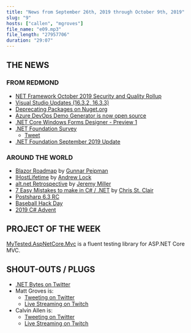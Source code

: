 ```yaml
---
title: "News from September 26th, 2019 through October 9th, 2019"
slug: "9"
hosts: ["callen", "mgroves"]
file_name: "e09.mp3"
file_length: "27957706"
duration: "29:07"
---
```


## THE NEWS

### FROM REDMOND

* [NET Framework October 2019 Security and Quality Rollup](https://devblogs.microsoft.com/dotnet/net-framework-october-2019-security-and-quality-rollup/)
* [Visual Studio Updates (16.3.2, 16.3.3)](https://docs.microsoft.com/en-us/visualstudio/releases/2019/release-notes)
* [Deprecating Packages on Nuget.org](https://devblogs.microsoft.com/nuget/deprecating-packages-on-nuget-org/)
* [Azure DevOps Demo Generator is now open source](https://devblogs.microsoft.com/devops/azure-devops-demo-generator-is-now-open-source/)
* [.NET Core Windows Forms Designer - Preview 1](https://devblogs.microsoft.com/dotnet/introducing-net-core-windows-forms-designer-preview-1/)
* [.NET Foundation Survey](https://docs.google.com/forms/d/e/1FAIpQLSdJCYvOiEYLCvZlgvp80iqRu3-fBC7Iz9TEcS-64pDRbuAR8Q/viewform)
  * [Tweet](https://twitter.com/dotnetfdn/status/1179068454642434049)
* [.NET Foundation September 2019 Update](https://dotnetfoundation.org/blog/2019/10/01/net-foundation-september-2019-update)

### AROUND THE WORLD

* [Blazor Roadmap](https://gunnarpeipman.com/blazor-roadmap-2019/) by [Gunnar Peipman](https://twitter.com/gpeipman)
* [IHostLifetime](https://andrewlock.net/introducing-ihostlifetime-and-untangling-the-generic-host-startup-interactions/) by [Andrew Lock](https://twitter.com/andrewlocknet)
* [alt.net Retrospective](https://jeremydmiller.com/2019/10/03/the-very-last-alt-net-retrospective-ill-ever-write/) by [Jeremy Miller](https://twitter.com/jeremydmiller)
* [7 Easy Mistakes to make in C# / .NET](https://chrisstclair.co.uk/7-dangerous-mistakes-in-c-net-that-are-easy-to-make/) by [Chris St. Clair](https://chrisstclair.co.uk/)
* [Postsharp 6.3 RC](https://www.postsharp.net/blog/post/Announcing-PostSharp-63-RC-Support-for-Linux-Improved-VSX-Performance-and-More)
* [Baseball Hack Day](https://mailchi.mp/c08aa557a1bd/2020-baseball-hack-day-is-march-21)
* [2019 C# Advent](https://crosscuttingconcerns.com/The-Third-Annual-csharp-Advent)

## PROJECT OF THE WEEK

[MyTested.AspNetCore.Mvc](https://github.com/ivaylokenov/MyTested.AspNetCore.Mvc) is a fluent testing library for ASP.NET Core MVC.

## SHOUT-OUTS / PLUGS

* [.NET Bytes on Twitter](https://twitter.com/dotnetbytes)
* Matt Groves is:
  * [Tweeting on Twitter](https://twitter.com/mgroves)
  * [Live Streaming on Twitch](https://www.twitch.tv/matthewdgroves)
* Calvin Allen is:
  * [Tweeting on Twitter](https://twitter.com/_CalvinAllen)
  * [Live Streaming on Twitch](https://www.twitch.tv/CalvinAAllen)
  